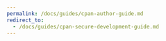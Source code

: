```yaml
---
permalink: /docs/guides/cpan-author-guide.md
redirect_to:
  - /docs/guides/cpan-secure-development-guide.md
---
```

